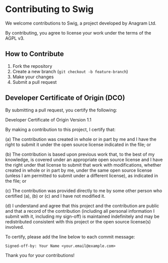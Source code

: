 
# Contributing to Swig

We welcome contributions to Swig, a project developed by Anagram Ltd.

By contributing, you agree to license your work under the terms of the AGPL v3.

## How to Contribute

1. Fork the repository
2. Create a new branch (`git checkout -b feature-branch`)
3. Make your changes
4. Submit a pull request

## Developer Certificate of Origin (DCO)

By submitting a pull request, you certify the following:

Developer Certificate of Origin
Version 1.1

By making a contribution to this project, I certify that:

(a) The contribution was created in whole or in part by me and I have the right to submit it under the open source license indicated in the file; or

(b) The contribution is based upon previous work that, to the best of my knowledge, is covered under an appropriate open source license and I have the right under that license to submit that work with modifications, whether created in whole or in part by me, under the same open source license (unless I am permitted to submit under a different license), as indicated in the file; or

(c) The contribution was provided directly to me by some other person who certified (a), (b) or (c) and I have not modified it.

(d) I understand and agree that this project and the contribution are public and that a record of the contribution (including all personal information I submit with it, including my sign-off) is maintained indefinitely and may be redistributed consistent with this project or the open source license(s) involved.

To certify, please add the line below to each commit message:

    Signed-off-by: Your Name <your.email@example.com>

Thank you for your contributions!
